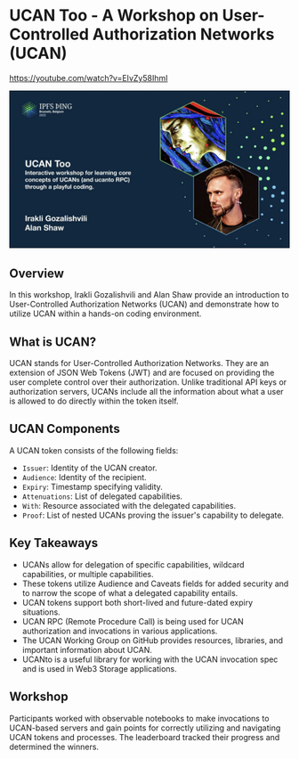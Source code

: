 # UCAN Too - A Workshop on User-Controlled Authorization Networks (UCAN)

<https://youtube.com/watch?v=EIvZy58IhmI>

![image for UCAN Too - Irakli Gozalishvili & Alan Shaw](/thing23/EIvZy58IhmI.jpg)

## Overview

In this workshop, Irakli Gozalishvili and Alan Shaw provide an introduction to User-Controlled Authorization Networks (UCAN) and demonstrate how to utilize UCAN within a hands-on coding environment.

## What is UCAN?

UCAN stands for User-Controlled Authorization Networks. They are an extension of JSON Web Tokens (JWT) and are focused on providing the user complete control over their authorization. Unlike traditional API keys or authorization servers, UCANs include all the information about what a user is allowed to do directly within the token itself.

## UCAN Components

A UCAN token consists of the following fields:

- `Issuer`: Identity of the UCAN creator.
- `Audience`: Identity of the recipient.
- `Expiry`: Timestamp specifying validity.
- `Attenuations`: List of delegated capabilities.
- `With`: Resource associated with the delegated capabilities.
- `Proof`: List of nested UCANs proving the issuer's capability to delegate.

## Key Takeaways

- UCANs allow for delegation of specific capabilities, wildcard capabilities, or multiple capabilities.
- These tokens utilize Audience and Caveats fields for added security and to narrow the scope of what a delegated capability entails.
- UCAN tokens support both short-lived and future-dated expiry situations.
- UCAN RPC (Remote Procedure Call) is being used for UCAN authorization and invocations in various applications.
- The UCAN Working Group on GitHub provides resources, libraries, and important information about UCAN.
- UCANto is a useful library for working with the UCAN invocation spec and is used in Web3 Storage applications.

## Workshop

Participants worked with observable notebooks to make invocations to UCAN-based servers and gain points for correctly utilizing and navigating UCAN tokens and processes. The leaderboard tracked their progress and determined the winners.